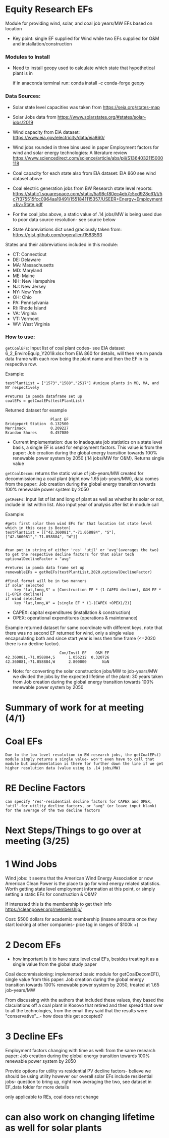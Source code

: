 # Equity Research EFs
 Module for providing wind, solar, and coal job years/MW EFs based on location
 * Key point: single EF supplied for Wind while two EFs supplied for O&M and installation/construction 

### Modules to Install
* Need to install geopy used to calculate which state that hypothetical plant is in
    
    if in anaconda terminal run: 
    conda install -c conda-forge geopy
### Data Sources:
* Solar state level capacities was taken from https://seia.org/states-map
* Solar Jobs data from https://www.solarstates.org/#states/solar-jobs/2019

* Wind capacity from EIA dataset: https://www.eia.gov/electricity/data/eia860/
* Wind jobs rounded in three bins used in paper Employment factors for wind and solar energy technologies: A literature review https://www.sciencedirect.com/science/article/abs/pii/S1364032115000118

* Coal capacity for each state also from EIA dataset: EIA 860 see wind dataset above
* Coal electric generation jobs from BW Research state level reports: https://static1.squarespace.com/static/5a98cf80ec4eb7c5cd928c61/t/5c7f375515fcc0964aa19491/1551841115357/USEER+Energy+Employment+by+State.pdf
* For the coal jobs above, a static value of .14 jobs/MW is being used due to poor data source resolution- see source below


* State Abbreviations dict used graciously taken from: https://gist.github.com/rogerallen/1583593


States and their abbreviations included in this module:
* CT: Connecticut
* DE: Delaware
* MA: Massachusetts
* MD: Maryland
* ME: Maine
* NH: New Hampshire
* NJ: New Jersey
* NY: New York
* OH: Ohio
* PA: Pennsylvania
* RI: Rhode Island
* VA: Virginia
* VT: Vermont
* WV: West Virginia

### How to use:

`getCoalEFs`: Input list of coal plant codes- see EIA dataset 6_2_EnviroEquip_Y2019.xlsx from EIA 860 for details, will then return 
panda data frame with each row being the plant name and then the EF in its respective row.

Example: 
    
    testPlantList = ["1573","1588","2517"] #unique plants in MD, MA, and NY respectively

    #returns in panda dataframe set up
    coalEFs = getCoalEFs(testPlantList)

Returned dataset for example


                        Plant EF
    Bridgeport Station  0.132500
    Merrimack           0.209227
    Brandon Shores      0.457080

* Current Implementation: due to inadequate job statistics on a state level basis, a single EF is used for employment factors. This value is from the paper: Job creation during the global energy transition towards 100% renewable power system by 2050 (.14 jobs/MW for O&M). Returns single value

`getCoalDecom`: returns the static value of job-years/MW created for decommissioning a coal plant (right now 1.65 job-years/MW), data comes from the paper:  Job creation during the global energy transition towards 100% renewable power system by 2050 
    
`getReEFs`: Input list of lat and long of plant as well as whether its solar or not, include in list within list. Also input year of analysis after list in module call

Example: 

    #gets first solar then wind EFs for that location (at state level which in this case is Boston)
    testPlantList = [["42.360081","-71.058884", "S"],["42.360081","-71.058884", "W"]] 


    #can put in string of either 'res' 'util' or 'avg'(averages the two) to get the respective decline factors for that solar tech
    optionalDeclineFactor = "avg"

    #returns in panda data frame set up
    renewableEFs = getReEFs(testPlantList,2020,optionalDeclineFactor)

    #final format will be in two manners
    if solar selected
        key "lat,long,S" = [Construction EF * (1-CAPEX decline), O&M EF * (1-OPEX decline)]
    if wind selected
        key "lat,long,W" = [single EF * (1-(CAPEX +OPEX)/2)]

* CAPEX: capital expenditures (installation & construction)
* OPEX: operational expenditures (operations & maintenance)


Example returned dataset for same coordinate with different keys, note that there was no second EF returned for wind, only a single value encapsulating both and since start year is less then time frame (<=2020 there is no decline factor).


                            Con/Instl EF    O&M EF
    42.360081,-71.058884,S      1.056212  0.320726
    42.360081,-71.058884,W      2.800000       NaN


* Note: for converting the solar construction jobs/MW to job-years/MW we divided the jobs by the expected lifetime of the plant: 30 years taken from  Job creation during the global energy transition towards 100% renewable power system by 2050

# Summary of work for at meeting (4/1)

# Coal EFs
    Due to the low level resolution in BW research jobs, the getCoalEFs() module simply returns a single value- won't even have to call that module but implementation is there for further down the line if we get higher resolution data (value using is .14 jobs/MW)
# RE Decline Factors
    can specify 'res'-residential decline factors for CAPEX and OPEX, 'util'-for utility decline factors, or "avg" (or leave input blank) for the average of the two decline factors
# Next Steps/Things to go over at meeting (3/25)

# 1 Wind Jobs
Wind jobs: it seems that the American Wind Energy Association or now American Clean Power is the place to go
for wind energy related statistics. Worth getting state level employment information at this point, or simply setting a static EFs for construction & O&M?

If interested this is the membership to get their info https://cleanpower.org/membership/

Cost: $500 dollars for academic membership (insane amounts once they start looking at other companies- pice tag in ranges of $100k +)

# 2 Decom EFs

- how important is it to have state level coal EFs, besides treating it as a single value from the global study paper


Coal decommissioning: implemented basic module for getCoalDecomEF(), single value from this paper: Job creation during the global energy transition towards 100% renewable power system by 2050, treated at 1.65 job-years/MW

From discussing with the authors that included these values, they based the claculations off a coal plant in Kosovo that retired and then spread that over to all the technologies, from the email they said that the results were "conservative"...- how does this get accepted?

# 3 Decline EFs

Employment factors changing with time as well: from the same research paper: Job creation during the global energy transition towards 100% renewable power system by 2050

Provide options for utility vs residential PV decline factors- believe we should be using utility however our overall solar EFs include residential jobs- question to bring up, right now averaging the two, see dataset in EF_data folder for more details

only applicable to REs, coal does not change

# can also work on changing lifetime as well for solar plants